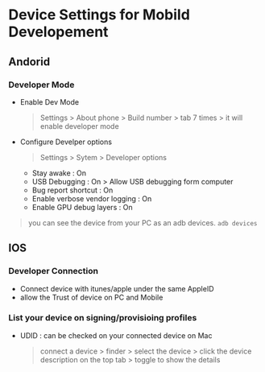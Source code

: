 # Device Settings for Mobild Developement

## Andorid
### Developer Mode
- Enable Dev Mode
  > Settings > About phone > Build number > tab 7 times > it will enable developer mode

- Configure Develper options
  > Settings > Sytem > Developer options
  - Stay awake : On
  - USB Debugging : On > Allow USB debugging form computer
  - Bug report shortcut : On
  - Enable verbose vendor logging : On
  - Enable GPU debug layers : On

> you can see the device from your PC as an adb devices.
> ``` adb devices ```

## IOS
### Developer Connection
- Connect device with itunes/apple under the same AppleID
- allow the Trust of device on PC and Mobile

### List your device on signing/provisioing profiles
- UDID : can be checked on your connected device on Mac
  > connect a device > finder > select the device > click the device description on the top tab > toggle to show the details
   
